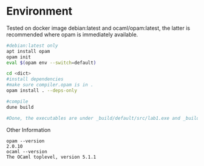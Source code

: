 # Environment

Tested on docker image debian:latest and ocaml/opam:latest, the latter is recommended where opam is immediately available.
```bash
#debian:latest only
apt install opam
opam init 
eval $(opam env --switch=default)

cd <dict>
#install dependencies
#make sure compiler.opam is in . 
opam install . --deps-only

#compile
dune build

#Done, the executables are under _build/default/src/lab1.exe and _build/default/src/lab2.exe
```

Other Information
```
opam --version              
2.0.10
ocaml --version 
The OCaml toplevel, version 5.1.1
```
